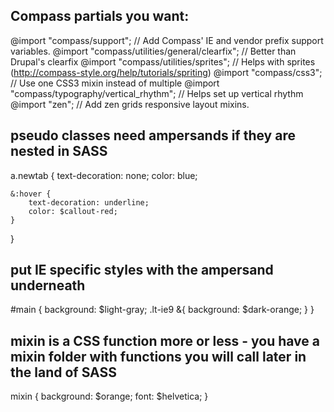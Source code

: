 ## Compass partials you want:

@import "compass/support";						// Add Compass' IE and vendor prefix support variables.
@import "compass/utilities/general/clearfix";	// Better than Drupal's clearfix
@import "compass/utilities/sprites";			// Helps with sprites (http://compass-style.org/help/tutorials/spriting)
@import "compass/css3";							// Use one CSS3 mixin instead of multiple
@import "compass/typography/vertical_rhythm"; 	// Helps set up vertical rhythm
@import "zen";									// Add zen grids responsive layout mixins.


## pseudo classes need ampersands if they are nested in SASS
a.newtab {
	text-decoration: none;
	color: blue;

	&:hover {
		text-decoration: underline;
		color: $callout-red;
	}
}

## put IE specific styles with the ampersand underneath 
#main {
	background: $light-gray;
	.lt-ie9 &{
		background: $dark-orange;
	}
}

## mixin is a CSS function more or less - you have a mixin folder with functions you will call later in the land of SASS
mixin {
	background: $orange;
	font: $helvetica;
}
